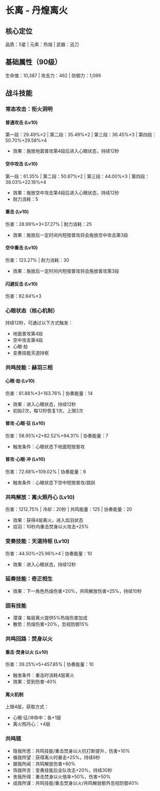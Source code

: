 # 长离 - 丹煌离火

## 核心定位
品质：5星 | 元素：热熔 | 武器：迅刀

## 基础属性（90级）
生命值：10,387 | 攻击力：462 | 防御力：1,099

## 战斗技能

### 常态攻击：衔火洞明

#### 普通攻击 (Lv10)
第一段：29.49%×2 | 第二段：35.49%×2 | 第三段：36.45%×3 | 第四段：50.70%+29.58%×4
- 效果：施放地面普攻第4段后进入心眼状态，持续12秒

#### 空中攻击 (Lv10)
第一段：61.35% | 第二段：50.87%×2 | 第三段：44.00%×3 | 第四段：38.03%+22.18%×4
- 效果：施放空中攻击第4段后进入心眼状态，持续12秒
- 耐力消耗：5

#### 重击 (Lv10)
伤害：28.99%×3+37.27% | 耐力消耗：25
- 效果：施放后一定时间内短按普攻将会施放空中攻击第3段

#### 空中重击 (Lv10)
伤害：123.27% | 耐力消耗：30
- 效果：施放后一定时间内短按普攻将会施放普攻第3段

#### 闪避反击 (Lv10)
伤害：82.64%×3

### 心眼状态（核心机制）
持续12秒，可通过以下方式触发：
- 地面普攻第4段
- 空中攻击第4段
- 心眼·劫
- 变奏技能天道持枢

### 共鸣技能：赫羽三相

#### 心眼·劫 (Lv10)
伤害：81.88%×3+163.76% | 协奏能量：14
- 效果：进入心眼状态，持续12秒
- 初始2次，每12秒恢复1次，上限2次

#### 普攻·心眼·征 (Lv10)
伤害：58.95%×2+82.52%+94.31% | 协奏能量：7
- 触发条件：心眼状态下地面短按普攻

#### 普攻·心眼·冲 (Lv10)
伤害：72.68%+109.02% | 协奏能量：6
- 触发条件：心眼状态下空中短按普攻/跳跃

### 共鸣解放：离火照丹心 (Lv10)
伤害：1212.75% | 冷却：20秒 | 共鸣能量：125 | 协奏能量：20
- 效果：获得4层离火，进入焰羽状态
- 焰羽：10秒内重击焚身以火攻击+25%

### 变奏技能：天道持枢 (Lv10)
伤害：44.50%+25.96%×4 | 协奏能量：10
- 效果：进入心眼状态，持续12秒

### 延奏技能：奇正相生
- 效果：下一角色热熔伤害+20%，共鸣解放伤害+25%，持续10秒

### 固有技能
- 潜谋：每层离火提供5%热熔伤害加成
- 散势：热熔伤害+20%，忽视防御15%

### 共鸣回路：焚身以火
#### 重击·焚身以火 (Lv10)
伤害：39.25%×5+457.85% | 协奏能量：10
- 触发条件：重击时消耗4层离火
- 效果：受到伤害-40%

#### 离火机制
上限4层，获取方式：
- 心眼·征/冲命中：各+1层
- 离火照丹心：+4层

### 共鸣链
- 隐我所思：共鸣技能/重击焚身以火抗打断提升，伤害+10%
- 循我所望：获得离火时暴击+25%，持续8秒
- 据我所闻：共鸣解放伤害+80%
- 饰我所言：变奏技能后全队攻击+20%，持续30秒
- 舍我所得：重击焚身以火倍率+50%，伤害+50%
- 成我所谋：共鸣技能/重击焚身以火/共鸣解放额外忽视防御40%